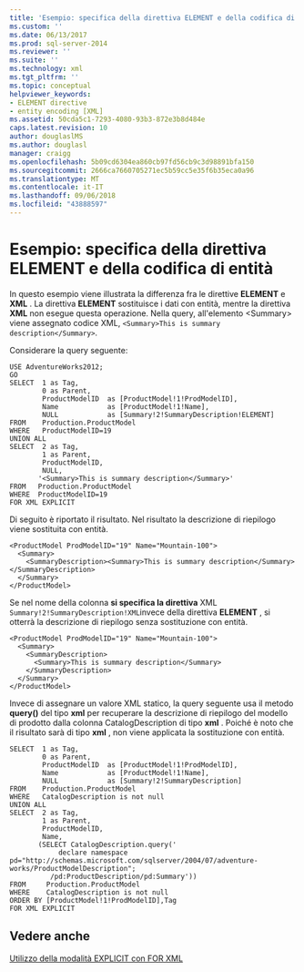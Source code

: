 ```yaml
---
title: 'Esempio: specifica della direttiva ELEMENT e della codifica di entità | Microsoft Docs'
ms.custom: ''
ms.date: 06/13/2017
ms.prod: sql-server-2014
ms.reviewer: ''
ms.suite: ''
ms.technology: xml
ms.tgt_pltfrm: ''
ms.topic: conceptual
helpviewer_keywords:
- ELEMENT directive
- entity encoding [XML]
ms.assetid: 50cda5c1-7293-4080-93b3-872e3b8d484e
caps.latest.revision: 10
author: douglaslMS
ms.author: douglasl
manager: craigg
ms.openlocfilehash: 5b09cd6304ea860cb97fd56cb9c3d98891bfa150
ms.sourcegitcommit: 2666ca7660705271ec5b59cc5e35f6b35eca0a96
ms.translationtype: MT
ms.contentlocale: it-IT
ms.lasthandoff: 09/06/2018
ms.locfileid: "43888597"
---
```

# <a name="example-specifying-the-element-directive-and-entity-encoding"></a>Esempio: specifica della direttiva ELEMENT e della codifica di entità
  In questo esempio viene illustrata la differenza fra le direttive **ELEMENT** e **XML** . La direttiva **ELEMENT** sostituisce i dati con entità, mentre la direttiva **XML** non esegue questa operazione. Nella query, all'elemento \<Summary> viene assegnato codice XML, `<Summary>This is summary description</Summary>`.  
  
 Considerare la query seguente:  
  
```  
USE AdventureWorks2012;  
GO  
SELECT  1 as Tag,  
        0 as Parent,  
        ProductModelID  as [ProductModel!1!ProdModelID],  
        Name            as [ProductModel!1!Name],  
        NULL            as [Summary!2!SummaryDescription!ELEMENT]  
FROM    Production.ProductModel  
WHERE   ProductModelID=19  
UNION ALL  
SELECT  2 as Tag,  
        1 as Parent,  
        ProductModelID,  
        NULL,  
       '<Summary>This is summary description</Summary>'  
FROM   Production.ProductModel  
WHERE  ProductModelID=19  
FOR XML EXPLICIT  
```  
  
 Di seguito è riportato il risultato. Nel risultato la descrizione di riepilogo viene sostituita con entità.  
  
```  
<ProductModel ProdModelID="19" Name="Mountain-100">  
  <Summary>  
    <SummaryDescription><Summary>This is summary description</Summary></SummaryDescription>  
  </Summary>  
</ProductModel>  
```  
  
 Se nel nome della colonna **si specifica la direttiva** XML `Summary!2!SummaryDescription!XML`invece della direttiva **ELEMENT** , si otterrà la descrizione di riepilogo senza sostituzione con entità.  
  
```  
<ProductModel ProdModelID="19" Name="Mountain-100">  
  <Summary>  
    <SummaryDescription>  
      <Summary>This is summary description</Summary>  
    </SummaryDescription>  
  </Summary>  
</ProductModel>  
```  
  
 Invece di assegnare un valore XML statico, la query seguente usa il metodo **query()** del tipo **xml** per recuperare la descrizione di riepilogo del modello di prodotto dalla colonna CatalogDescription di tipo **xml** . Poiché è noto che il risultato sarà di tipo **xml** , non viene applicata la sostituzione con entità.  
  
```  
SELECT  1 as Tag,  
        0 as Parent,  
        ProductModelID  as [ProductModel!1!ProdModelID],  
        Name            as [ProductModel!1!Name],  
        NULL            as [Summary!2!SummaryDescription]  
FROM    Production.ProductModel  
WHERE   CatalogDescription is not null  
UNION ALL  
SELECT  2 as Tag,  
        1 as Parent,  
        ProductModelID,  
        Name,  
       (SELECT CatalogDescription.query('  
            declare namespace pd="http://schemas.microsoft.com/sqlserver/2004/07/adventure-works/ProductModelDescription";  
          /pd:ProductDescription/pd:Summary'))  
FROM     Production.ProductModel  
WHERE    CatalogDescription is not null  
ORDER BY [ProductModel!1!ProdModelID],Tag  
FOR XML EXPLICIT  
```  
  
## <a name="see-also"></a>Vedere anche  
 [Utilizzo della modalità EXPLICIT con FOR XML](use-explicit-mode-with-for-xml.md)  
  
  

